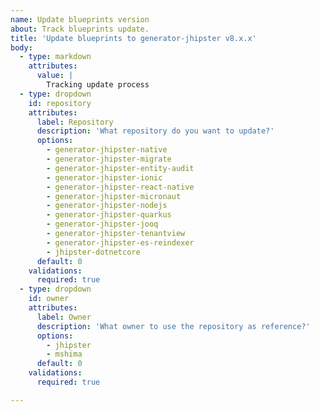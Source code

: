 ```yaml
---
name: Update blueprints version
about: Track blueprints update.
title: 'Update blueprints to generator-jhipster v8.x.x'
body:
  - type: markdown
    attributes:
      value: |
        Tracking update process
  - type: dropdown
    id: repository
    attributes:
      label: Repository
      description: 'What repository do you want to update?'
      options:
        - generator-jhipster-native
        - generator-jhipster-migrate
        - generator-jhipster-entity-audit
        - generator-jhipster-ionic
        - generator-jhipster-react-native
        - generator-jhipster-micronaut
        - generator-jhipster-nodejs
        - generator-jhipster-quarkus
        - generator-jhipster-jooq
        - generator-jhipster-tenantview
        - generator-jhipster-es-reindexer
        - jhipster-dotnetcore
      default: 0
    validations:
      required: true
  - type: dropdown
    id: owner
    attributes:
      label: Owner
      description: 'What owner to use the repository as reference?'
      options:
        - jhipster
        - mshima
      default: 0
    validations:
      required: true

---
```



